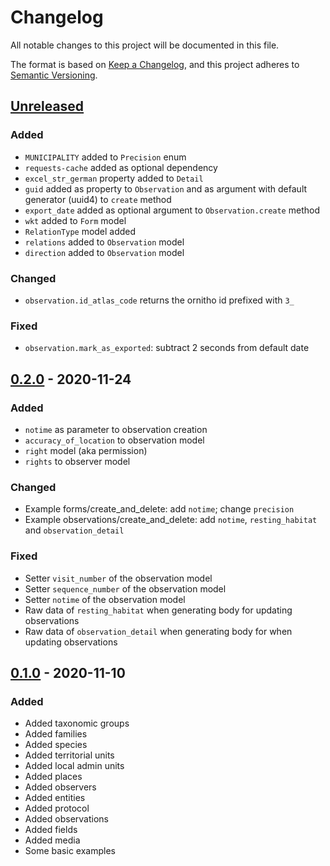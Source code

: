 # Changelog

All notable changes to this project will be documented in this file.

The format is based on [Keep a Changelog](https://keepachangelog.com/en/1.0.0/),
and this project adheres to [Semantic Versioning](https://semver.org/spec/v2.0.0.html).

## [Unreleased]

### Added

- `MUNICIPALITY` added to `Precision` enum
- `requests-cache` added as optional dependency
- `excel_str_german` property added to `Detail`
- `guid` added as property to `Observation` and as argument with default generator (uuid4) to `create` method
- `export_date` added as optional argument to `Observation.create` method
- `wkt` added to `Form` model
- `RelationType` model added
- `relations` added to `Observation` model
- `direction` added to `Observation` model

### Changed

- `observation.id_atlas_code` returns the ornitho id prefixed with `3_`

### Fixed

- `observation.mark_as_exported`: subtract 2 seconds from default date

## [0.2.0] - 2020-11-24

### Added

- `notime` as parameter to observation creation
- `accuracy_of_location` to observation model
- `right` model (aka permission)
- `rights` to observer model

### Changed

- Example forms/create_and_delete: add `notime`; change `precision`
- Example observations/create_and_delete: add `notime`, `resting_habitat` and `observation_detail`

### Fixed

- Setter `visit_number` of the observation model
- Setter `sequence_number` of the observation model
- Setter `notime` of the observation model
- Raw data of `resting_habitat` when generating body for updating observations
- Raw data of `observation_detail` when generating body for when updating observations


## [0.1.0] - 2020-11-10

### Added

- Added taxonomic groups
- Added families
- Added species
- Added territorial units
- Added local admin units
- Added places
- Added observers
- Added entities
- Added protocol
- Added observations
- Added fields
- Added media
- Some basic examples

[unreleased]: https://github.com/dda-dev/ornitho-client-python/compare/v0.2.0...master
[0.2.0]: https://github.com/dda-dev/ornitho-client-python/releases/tag/v0.2.0
[0.1.0]: https://github.com/dda-dev/ornitho-client-python/releases/tag/v0.1.0